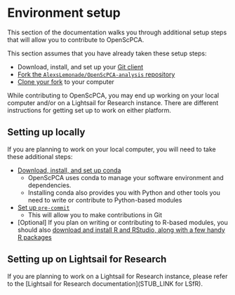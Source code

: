 # Environment setup

This section of the documentation walks you through additional setup steps that will allow you to contribute to OpenScPCA.

This section assumes that you have already taken these setup steps:

- Download, install, and set up your [Git client](../install-a-git-client.md)
- [Fork the `AlexsLemonade/OpenScPCA-analysis` repository](../fork-the-repo.md)
- [Clone your fork](../clone-the-repo.md) to your computer

While contributing to OpenScPCA, you may end up working on your local computer and/or on a Lightsail for Research instance.
There are different instructions for getting set up to work on either platform.

## Setting up locally

If you are planning to work on your local computer, you will need to take these additional steps:

- [Download, install, and set up conda](./setup-conda.md)
    - OpenScPCA uses conda to manage your software environment and dependencies.
    - Installing conda also provides you with Python and other tools you need to write or contribute to Python-based modules
- [Set up `pre-commit`](./setup-precommit.md)
    - This will allow you to make contributions in Git
- [Optional] If you plan on writing or contributing to R-based modules, you should also [download and install R and RStudio, along with a few handy R packages](./install-r-rstudio.md)

## Setting up on Lightsail for Research

If you are planning to work on a Lightsail for Research instance, please refer to the [Lightsail for Research documentation](STUB_LINK for LSfR).
